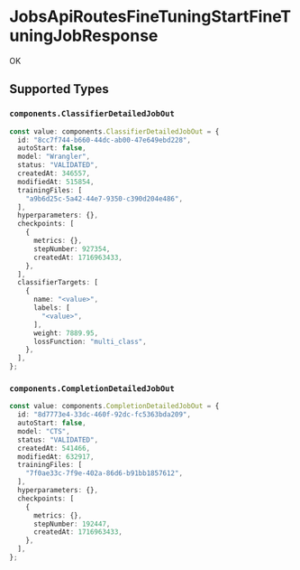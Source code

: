 # JobsApiRoutesFineTuningStartFineTuningJobResponse

OK


## Supported Types

### `components.ClassifierDetailedJobOut`

```typescript
const value: components.ClassifierDetailedJobOut = {
  id: "8cc7f744-b660-44dc-ab00-47e649ebd228",
  autoStart: false,
  model: "Wrangler",
  status: "VALIDATED",
  createdAt: 346557,
  modifiedAt: 515854,
  trainingFiles: [
    "a9b6d25c-5a42-44e7-9350-c390d204e486",
  ],
  hyperparameters: {},
  checkpoints: [
    {
      metrics: {},
      stepNumber: 927354,
      createdAt: 1716963433,
    },
  ],
  classifierTargets: [
    {
      name: "<value>",
      labels: [
        "<value>",
      ],
      weight: 7889.95,
      lossFunction: "multi_class",
    },
  ],
};
```

### `components.CompletionDetailedJobOut`

```typescript
const value: components.CompletionDetailedJobOut = {
  id: "8d7773e4-33dc-460f-92dc-fc5363bda209",
  autoStart: false,
  model: "CTS",
  status: "VALIDATED",
  createdAt: 541466,
  modifiedAt: 632917,
  trainingFiles: [
    "7f0ae33c-7f9e-402a-86d6-b91bb1857612",
  ],
  hyperparameters: {},
  checkpoints: [
    {
      metrics: {},
      stepNumber: 192447,
      createdAt: 1716963433,
    },
  ],
};
```

